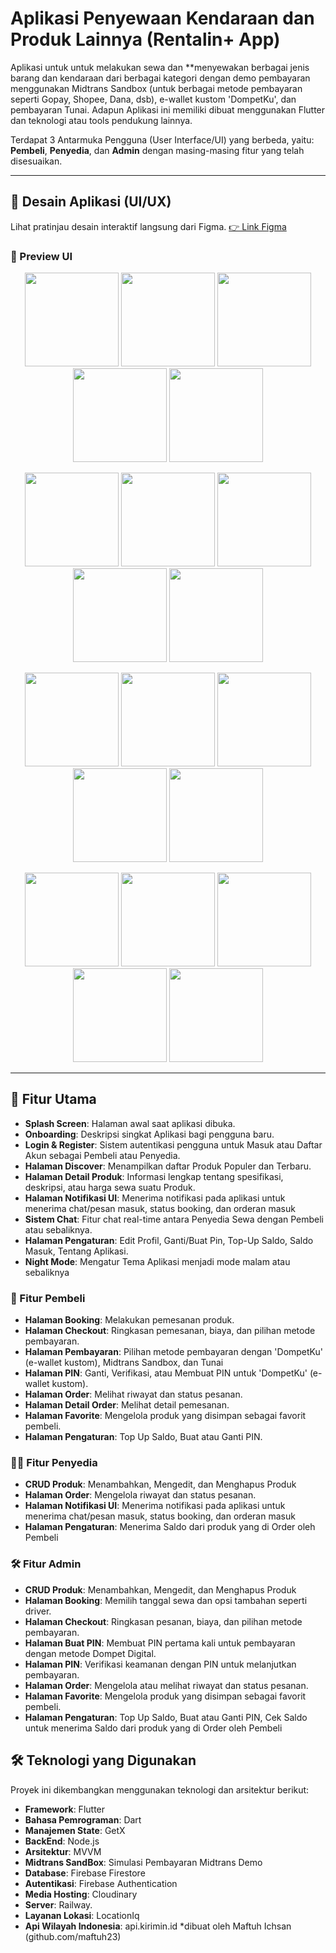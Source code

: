 # Aplikasi Penyewaan Kendaraan dan Produk Lainnya (Rentalin+ App)

Aplikasi untuk untuk melakukan sewa dan \*\*menyewakan berbagai jenis barang dan kendaraan dari berbagai kategori dengan demo pembayaran menggunakan Midtrans Sandbox (untuk berbagai metode pembayaran seperti Gopay, Shopee, Dana, dsb), e-wallet kustom 'DompetKu', dan pembayaran Tunai. Adapun Aplikasi ini memiliki dibuat menggunakan Flutter dan teknologi atau tools pendukung lainnya.

Terdapat 3 Antarmuka Pengguna (User Interface/UI) yang berbeda, yaitu: **Pembeli**, **Penyedia**, dan **Admin** dengan masing-masing fitur yang telah disesuaikan.

---

## 📱 Desain Aplikasi (UI/UX)

Lihat pratinjau desain interaktif langsung dari Figma.
[👉 Link Figma](https://www.figma.com/design/72flWeSJv6ZKEyxYKSNmbZ/RentCar--App?node-id=0-1&p=f&t=OZkWQbtmndWUNdzD-0)

### 📸 Preview UI

<p align="center">
    <img src="docs/preview/splash_screen.png" width="150"/>
    <img src="docs/preview/daftar.png" width="150"/>
    <img src="docs/preview/daftar_state.png" width="150"/>
    <img src="docs/preview/masuk.png" width="150"/>
    <img src="docs/preview/beranda_customer.png" width="150"/>
</p>

<p align="center">
    <img src="docs/preview/beranda_customer_setelah_order.png" width="150"/>
    <img src="docs/preview/chat_list.png" width="150"/>
    <img src="docs/preview/chat_customer.png" width="150"/>
    <img src="docs/preview/chatting_customer_typing.png" width="150"/>
    <img src="docs/preview/notifikasi_customer.png" width="150"/>
</p>

<p align="center">
    <img src="docs/preview/pesanan_customer.png" width="150"/>
    <img src="docs/preview/favorit_customer.png" width="150"/>
    <img src="docs/preview/detail_customer.png" width="150"/>
    <img src="docs/preview/booking_customer.png" width="150"/>
    <img src="docs/preview/booking_customer_field_kosong.png" width="150"/>
</p>

<p align="center">
    <img src="docs/preview/checkout_customer.png" width="150"/>
    <img src="docs/preview/checkout_customer_saldo0.png" width="150"/>
    <img src="docs/preview/pin.png" width="150"/>
    <img src="docs/preview/booking_sukses.png" width="150"/>
    <img src="docs/preview/pengaturan_customer.png" width="150"/>
</p>

---

## 🚀 Fitur Utama

- **Splash Screen**: Halaman awal saat aplikasi dibuka.
- **Onboarding**: Deskripsi singkat Aplikasi bagi pengguna baru.
- **Login & Register**: Sistem autentikasi pengguna untuk Masuk atau Daftar Akun sebagai Pembeli atau Penyedia.
- **Halaman Discover**: Menampilkan daftar Produk Populer dan Terbaru.
- **Halaman Detail Produk**: Informasi lengkap tentang spesifikasi, deskripsi, atau harga sewa suatu Produk.
- **Halaman Notifikasi UI**: Menerima notifikasi pada aplikasi untuk menerima chat/pesan masuk, status booking, dan orderan masuk
- **Sistem Chat**: Fitur chat real-time antara Penyedia Sewa dengan Pembeli atau sebaliknya.
- **Halaman Pengaturan**: Edit Profil, Ganti/Buat Pin, Top-Up Saldo, Saldo Masuk, Tentang Aplikasi.
- **Night Mode**: Mengatur Tema Aplikasi menjadi mode malam atau sebaliknya

### 👤 Fitur Pembeli

- **Halaman Booking**: Melakukan pemesanan produk.
- **Halaman Checkout**: Ringkasan pemesanan, biaya, dan pilihan metode pembayaran.
- **Halaman Pembayaran**: Pilihan metode pembayaran dengan 'DompetKu' (e-wallet kustom), Midtrans Sandbox, dan Tunai
- **Halaman PIN**: Ganti, Verifikasi, atau Membuat PIN untuk 'DompetKu' (e-wallet kustom).
- **Halaman Order**: Melihat riwayat dan status pesanan.
- **Halaman Detail Order**: Melihat detail pemesanan.
- **Halaman Favorite**: Mengelola produk yang disimpan sebagai favorit pembeli.
- **Halaman Pengaturan**: Top Up Saldo, Buat atau Ganti PIN.

### 👨‍💼 Fitur Penyedia

- **CRUD Produk**: Menambahkan, Mengedit, dan Menghapus Produk
- **Halaman Order**: Mengelola riwayat dan status pesanan.
- **Halaman Notifikasi UI**: Menerima notifikasi pada aplikasi untuk menerima chat/pesan masuk, status booking, dan orderan masuk
- **Halaman Pengaturan**: Menerima Saldo dari produk yang di Order oleh Pembeli

### 🛠️ Fitur Admin

- **CRUD Produk**: Menambahkan, Mengedit, dan Menghapus Produk
- **Halaman Booking**: Memilih tanggal sewa dan opsi tambahan seperti driver.
- **Halaman Checkout**: Ringkasan pesanan, biaya, dan pilihan metode pembayaran.
- **Halaman Buat PIN**: Membuat PIN pertama kali untuk pembayaran dengan metode Dompet Digital.
- **Halaman PIN**: Verifikasi keamanan dengan PIN untuk melanjutkan pembayaran.
- **Halaman Order**: Mengelola atau melihat riwayat dan status pesanan.
- **Halaman Favorite**: Mengelola produk yang disimpan sebagai favorit pembeli.
- **Halaman Pengaturan**: Top Up Saldo, Buat atau Ganti PIN, Cek Saldo untuk menerima Saldo dari produk yang di Order oleh Pembeli

## 🛠️ Teknologi yang Digunakan

Proyek ini dikembangkan menggunakan teknologi dan arsitektur berikut:

- **Framework**: Flutter
- **Bahasa Pemrograman**: Dart
- **Manajemen State**: GetX
- **BackEnd**: Node.js
- **Arsitektur**: MVVM
- **Midtrans SandBox**: Simulasi Pembayaran Midtrans Demo
- **Database**: Firebase Firestore
- **Autentikasi**: Firebase Authentication
- **Media Hosting**: Cloudinary
- **Server**: Railway.
- **Layanan Lokasi**: LocationIq
- **Api Wilayah Indonesia**: api.kirimin.id \*dibuat oleh Maftuh Ichsan (github.com/maftuh23)
